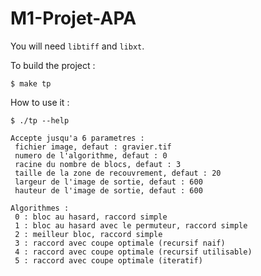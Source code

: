 # M1-Projet-APA

You will need ```libtiff``` and ```libxt```.

To build the project :

```
$ make tp
```

How to use it :
```
$ ./tp --help
```
```
Accepte jusqu'a 6 parametres :
 fichier image, defaut : gravier.tif
 numero de l'algorithme, defaut : 0
 racine du nombre de blocs, defaut : 3
 taille de la zone de recouvrement, defaut : 20
 largeur de l'image de sortie, defaut : 600
 hauteur de l'image de sortie, defaut : 600

Algorithmes :
 0 : bloc au hasard, raccord simple
 1 : bloc au hasard avec le permuteur, raccord simple
 2 : meilleur bloc, raccord simple
 3 : raccord avec coupe optimale (recursif naif)
 4 : raccord avec coupe optimale (recursif utilisable)
 5 : raccord avec coupe optimale (iteratif)
```


